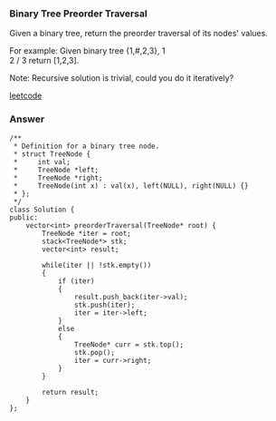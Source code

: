 ### Binary Tree Preorder Traversal
Given a binary tree, return the preorder traversal of its nodes' values.

For example:
Given binary tree {1,#,2,3},
   1
    \
     2
    /
   3
return [1,2,3].

Note: Recursive solution is trivial, could you do it iteratively?

[leetcode](https://leetcode.com/problems/binary-tree-preorder-traversal/description/)

### Answer 

	/**
	 * Definition for a binary tree node.
	 * struct TreeNode {
	 *     int val;
	 *     TreeNode *left;
	 *     TreeNode *right;
	 *     TreeNode(int x) : val(x), left(NULL), right(NULL) {}
	 * };
	 */
	class Solution {
	public:
	    vector<int> preorderTraversal(TreeNode* root) {
	        TreeNode *iter = root;
	        stack<TreeNode*> stk;
	        vector<int> result;
	        
	        while(iter || !stk.empty())
	        {
	            if (iter)
	            {
	                result.push_back(iter->val);
	                stk.push(iter);
	                iter = iter->left;
	            }
	            else
	            {
	                TreeNode* curr = stk.top();
	                stk.pop();
	                iter = curr->right;
	            }
	        }
	        
	        return result;
	    }
	};